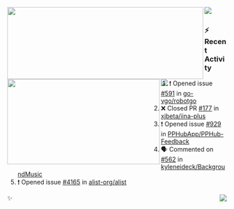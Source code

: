 <p>
  <p>
  <img align="left" width="450" height="165" src="https://github-readme-stats-git-masterrstaa-rickstaa.vercel.app/api?username=lowking&bg_color=0D1116&theme=synthwave&show_icons=true&hide_border=true&line_height=20&title_color=4E7C65&icon_color=555&show_owner=true&text_color=777&count_private=true"/>
  </p>
  <p>
  <img align="left" width="350" height="195" src="https://github-readme-stats-git-masterrstaa-rickstaa.vercel.app/api/top-langs/?layout=compact&username=lowking&bg_color=0D1116&theme=synthwave&show_icons=true&hide_border=true&line_height=20&title_color=4E7C65&icon_color=555&show_owner=true&text_color=777&hide&langs_count=4"/>
  </p>
  <p>
    <a align="left" href="https://t.me/Violettoy_bot"><img src="https://img.shields.io/badge/Telegram-%2352A4DB.svg?&style=social&logo=telegram&logoColor=white" /></a>&nbsp;&nbsp;
<!--     <img align="left" src="https://github.com/lowking/lowking/workflows/Waka%20Readme/badge.svg" />&nbsp;&nbsp; -->
    <img align="left" src="https://github.com/lowking/lowking/workflows/Activity%20Readme/badge.svg" />
  </p>
</p>

### :zap: Recent Activity

<!--START_SECTION:activity-->
1. ❗ Opened issue [#591](https://github.com/go-vgo/robotgo/issues/591) in [go-vgo/robotgo](https://github.com/go-vgo/robotgo)
2. ❌ Closed PR [#177](https://github.com/xjbeta/iina-plus/pull/177) in [xjbeta/iina-plus](https://github.com/xjbeta/iina-plus)
3. ❗ Opened issue [#929](https://github.com/PPHubApp/PPHub-Feedback/issues/929) in [PPHubApp/PPHub-Feedback](https://github.com/PPHubApp/PPHub-Feedback)
4. 🗣 Commented on [#562](https://github.com/kyleneideck/BackgroundMusic/issues/562) in [kyleneideck/BackgroundMusic](https://github.com/kyleneideck/BackgroundMusic)
5. ❗ Opened issue [#4165](https://github.com/alist-org/alist/issues/4165) in [alist-org/alist](https://github.com/alist-org/alist)
<!--END_SECTION:activity-->

✨<img align="right" src="http://profile-counter.glitch.me/lowking/count.svg"/>
